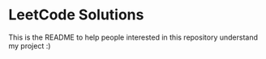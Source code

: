 # LeetCode Solutions

This is the README to help people interested in this repository understand my project :)
